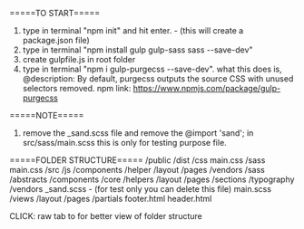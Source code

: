 =====TO START=====
1. type in terminal "npm init" and hit enter. - (this will create a package.json file)
2. type in terminal "npm install gulp gulp-sass sass --save-dev"
3. create gulpfile.js in root folder
4. type in terminal "npm i gulp-purgecss --save-dev". what this does is, 
    @description:
        By default, purgecss outputs the source CSS with unused selectors removed.
        npm link: https://www.npmjs.com/package/gulp-purgecss


=====NOTE=====
1. remove the _sand.scss file and remove the @import 'sand'; in src/sass/main.scss this is only for testing purpose file.

=====FOLDER STRUCTURE=====
/public
    /dist
        /css
            main.css
/sass
    main.css
/src
    /js
        /components
        /helper
        /layout
        /pages
        /vendors
    /sass
        /abstracts
        /components
        /core
        /helpers
        /layout
        /pages
        /sections
        /typography
        /vendors
        _sand.scss - (for test only you can delete this file)
        main.scss
/views
    /layout
    /pages
    /partials
        footer.html
        header.html
        
        
CLICK: raw tab to for better view of folder structure
